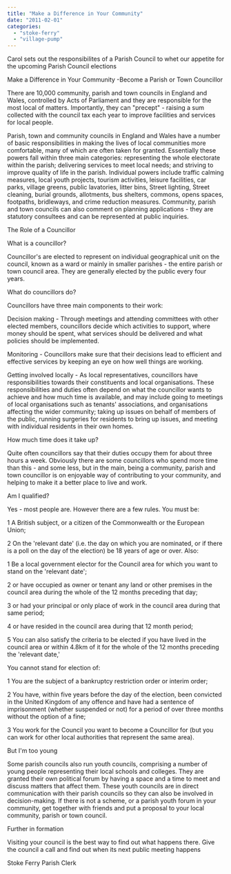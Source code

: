 ```yaml
---
title: "Make a Difference in Your Community"
date: "2011-02-01"
categories: 
  - "stoke-ferry"
  - "village-pump"
---
```


Carol sets out the responsibilites of a Parish Council to whet our appetite for the upcoming Parish Council elections

Make a Difference in Your Community -Become a Parish or Town Councillor

There are 10,000 community, parish and town councils in England and Wales, controlled by Acts of Parliament and they are responsible for the most local of matters. Importantly, they can "precept" - raising a sum collected with the council tax each year to improve facilities and services for local people.

Parish, town and community councils in England and Wales have a number of basic responsibilities in making the lives of local communities more comfortable, many of which are often taken for granted. Essentially these powers fall within three main categories: representing the whole electorate within the parish; delivering services to meet local needs; and striving to improve quality of life in the parish. Individual powers include traffic calming measures, local youth projects, tourism activities, leisure facilities, car parks, village greens, public lavatories, litter bins, Street lighting, Street cleaning, burial grounds, allotments, bus shelters, commons, opens spaces, footpaths, bridleways, and crime reduction measures. Community, parish and town councils can also comment on planning applications - they are statutory consultees and can be represented at public inquiries.

The Role of a Councillor

What is a councillor?

Councillor's are elected to represent on individual geographical unit on the council, known as a ward or mainly in smaller parishes - the entire parish or town council area. They are generally elected by the public every four years.

What do councillors do?

Councillors have three main components to their work:

Decision making - Through meetings and attending committees with other elected members, councillors decide which activities to support, where money should be spent, what services should be delivered and what policies should be implemented.

Monitoring - Councillors make sure that their decisions lead to efficient and effective services by keeping an eye on how well things are working.

Getting involved locally - As local representatives, councillors have responsibilities towards their constituents and local organisations. These responsibilities and duties often depend on what the councillor wants to achieve and how much time is available, and may include going to meetings of local organisations such as tenants' associations, and organisations affecting the wider community; taking up issues on behalf of members of the public, running surgeries for residents to bring up issues, and meeting with individual residents in their own homes.

How much time does it take up?

Quite often councillors say that their duties occupy them for about three hours a week. Obviously there are some councillors who spend more time than this - and some less, but in the main, being a community, parish and town councillor is on enjoyable way of contributing to your community, and helping to make it a better place to live and work.

Am I qualified?

Yes - most people are. However there are a few rules. You must be:

1 A British subject, or a citizen of the Commonwealth or the European Union;

2 On the 'relevant date' (i.e. the day on which you are nominated, or if there is a poll on the day of the election) be 18 years of age or over. Also:

1 Be a local government elector for the Council area for which you want to stand on the 'relevant date';

2 or have occupied as owner or tenant any land or other premises in the council area during the whole of the 12 months preceding that day;

3 or had your principal or only place of work in the council area during that same period;

4 or have resided in the council area during that 12 month period;

5 You can also satisfy the criteria to be elected if you have lived in the council area or within 4.8km of it for the whole of the 12 months preceding the 'relevant date,'

You cannot stand for election of:

1 You are the subject of a bankruptcy restriction order or interim order;

2 You have, within five years before the day of the election, been convicted in the United Kingdom of any offence and have had a sentence of imprisonment (whether suspended or not) for a period of over three months without the option of a fine;

3 You work for the Council you want to become a Councillor for (but you can work for other local authorities that represent the same area).

But I'm too young

Some parish councils also run youth councils, comprising a number of young people representing their local schools and colleges. They are granted their own political forum by having a space and a time to meet and discuss matters that affect them. These youth councils are in direct communication with their parish councils so they can also be involved in decision-making. If there is not a scheme, or a parish youth forum in your community, get together with friends and put a proposal to your local community, parish or town council.

Further in formation

Visiting your council is the best way to find out what happens there. Give the council a call and find out when its next public meeting happens

Stoke Ferry Parish Clerk
